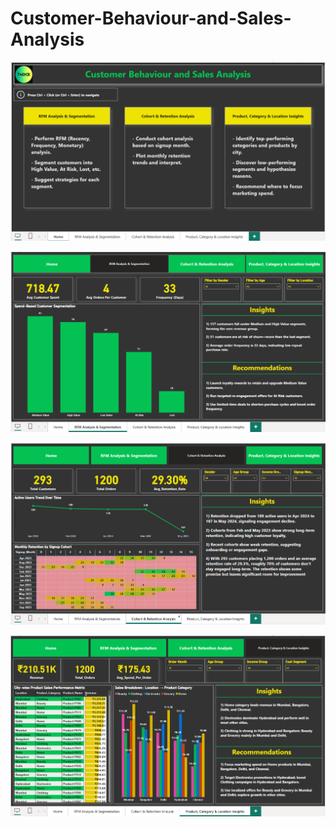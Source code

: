# Customer-Behaviour-and-Sales-Analysis

![Home](https://github.com/KomalSharma0/Customer-Behaviour-and-Sales-Analysis/blob/main/Home.png)


![RFM Analysis and Segmentation](https://github.com/KomalSharma0/Customer-Behaviour-and-Sales-Analysis/blob/main/T1.png)


![Cohort and Retention Analysis](https://github.com/KomalSharma0/Customer-Behaviour-and-Sales-Analysis/blob/main/T2.png)


![Product, Category & Location Insights](https://github.com/KomalSharma0/Customer-Behaviour-and-Sales-Analysis/blob/main/T3.png)
